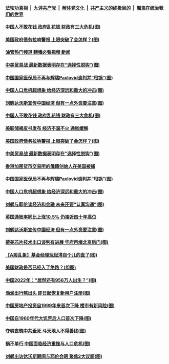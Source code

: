 ####  [法轮功真相](../../../../basic/blob/master/README.md?t=01200012) &nbsp;|&nbsp; [九评共产党](../../../../9ping.md/blob/master/README.md?t=01200012) &nbsp;|&nbsp; [解体党文化](../../../../jtdwh.md/blob/master/README.md?t=01200012)  &nbsp;|&nbsp; [共产主义的终极目的](../../../../gczydzjmd.md/blob/master/README.md?t=01200012) &nbsp;|&nbsp; [魔鬼在统治我们的世界](../../../../mgztzwmdsj.md/blob/master/README.md?t=01200012) 

#### [中国人不敢花钱 政府乱花钱 财政有三大危机(图)](../pages/p5/1026925.md?t=01200012) 

#### [美国政府债务拉响警报 上限突破了会怎样？(图)](../pages/p5/1026918.md?t=01200012) 

#### [油管热门频道 翻墙必看视频 新闻](http://129.146.143.75:81/youtube.html?01200012)

#### [中美贸易战 最新数据表明存在“选择性脱钩”(图)](../pages/p5/1026915.md?t=01200012) 

#### [中国国家医保局不再与辉瑞Paxlovid谈判并“甩锅”(图)](../pages/p5/1026887.md?t=01200012) 

#### [中国人口危机超想象 给经济深远和重大的冲击(图)](../pages/p5/1026855.md?t=01200012) 

#### [刘鹤达沃斯宣传中国经济 但有一点外资要注意(图)](../pages/p5/1026845.md?t=01200012) 

#### [中国人不敢花钱 政府乱花钱 财政有三大危机(图)](../pages/p5/1026925.md?t=01200012) 

#### [美联储褐皮书发布 经济不温不火 通胀缓解](../pages/p5/1026920.md?t=01200012) 

#### [美国政府债务拉响警报 上限突破了会怎样？(图)](../pages/p5/1026918.md?t=01200012) 

#### [中美贸易战 最新数据表明存在“选择性脱钩”(图)](../pages/p5/1026915.md?t=01200012) 

#### [香港加密货币交易所的俄籍创始人在美国被捕](../pages/p5/1026910.md?t=01200012) 

#### [中国国家医保局不再与辉瑞Paxlovid谈判并“甩锅”(图)](../pages/p5/1026887.md?t=01200012) 

#### [中国人口危机超想象 给经济深远和重大的冲击(图)](../pages/p5/1026855.md?t=01200012) 

#### [刘鹤与耶伦谈经济和金融 未来还要“认真沟通”(图)](../pages/p5/1026851.md?t=01200012) 

#### [英国通胀率同比上涨10.5% 仍接近四十年高位](../pages/p5/1026848.md?t=01200012) 

#### [刘鹤达沃斯宣传中国经济 但有一点外资要注意(图)](../pages/p5/1026845.md?t=01200012) 

#### [荷美芯片技术出口谈判有进展 华府再堵北京后门(图)](../pages/p5/1026828.md?t=01200012) 

#### [【A股乱象】基金经理玩起清自个儿的盘了(图)](../pages/p5/1026804.md?t=01200012) 

#### [美国财政是否已经入了绝路？(组图)](../pages/p5/1026799.md?t=01200012) 

#### [中国2022年：“居然还有956万人出生？”(图)](../pages/p5/1026792.md?t=01200012) 

#### [滴滴出行熬出头 即日起恢复新用户注册(图)](../pages/p5/1026778.md?t=01200012) 

#### [中国房地产投资自1999年来首次下降 楼市有新风险(图)](../pages/p5/1026776.md?t=01200012) 

#### [中国自1960年代大饥荒后人口首次下降(图)](../pages/p5/1026769.md?t=01200012) 

#### [夺魂丧魄中共垂死 斗天地人不得善终(图)](../pages/p5/1025773.md?t=01200012) 

#### [祸不单行 中国面临经济重挫与人口危机(图)](../pages/p5/1026731.md?t=01200012) 

#### [刘鹤出访达沃斯期间与耶伦会晤 聚焦2大议题(图)](../pages/p5/1026677.md?t=01200012) 

<img src='http://gfw-breaker.win/goodnews/indexes/p5.md' width='0px' height='0px'/>
